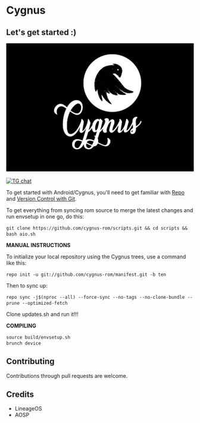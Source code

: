 Cygnus
===========

Let's get started :)
--------------------
![Cygnus](Cygnus-06.jpg)

[![TG chat](https://img.shields.io/badge/Support-Telegram-%23e52c5f.svg?style=for-the-badge&logo=telegram&&labelColor=121217)](https://t.me/cygnusos)

To get started with Android/Cygnus, you'll need to get
familiar with [Repo](https://source.android.com/source/using-repo.html) and [Version Control with Git](https://source.android.com/source/version-control.html).


To get everything from syncing rom source to merge the latest changes and run envsetup in one go, do this:
```
git clone https://github.com/cygnus-rom/scripts.git && cd scripts && bash aio.sh
```

**MANUAL INSTRUCTIONS**


To initialize your local repository using the Cygnus trees, use a command like this:
```
repo init -u git://github.com/cygnus-rom/manifest.git -b ten
```
Then to sync up:
```
repo sync -j$(nproc --all) --force-sync --no-tags --no-clone-bundle --prune --optimized-fetch
```
Clone updates.sh and run it!!!

**COMPILING**


```
source build/envsetup.sh
brunch device
```

Contributing
-------------

Contributions through pull requests are welcome.


Credits
--------

- LineageOS
- AOSP

